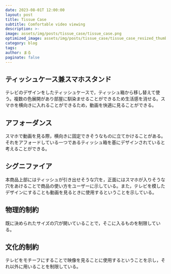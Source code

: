 ```yaml
---
date: 2023-08-01T 12:00:00
layout: post
title: Tissue Case
subtitle: Comfortable video viewing
description: >-
image: assets/img/posts/tissue_case/tissue_case.png
optimized_image: assets/img/posts/tissue_case/tissue_case_resized_thumbnail.png
category: blog
tags: 
author: まる
paginate: false
---
```


## ティッシュケース兼スマホスタンド

テレビのデザインをしたティッシュケースで，ティッシュ箱から移し替えて使う。複数の色展開があり部屋に馴染ませることができるため生活感を消せる。スマホを横向きに入れることができるため，動画を快適に見ることができる。

## アフォーダンス

スマホで動画を見る際，横向きに固定できそうなものに立てかけることがある。それをアフォードしている一つであるティッシュ箱を基にデザインされていると考えることができる。

## シグニファイア

本商品上部にはティッシュが引き出せそうな穴を，正面にはスマホが入りそうな穴をあけることで商品の使い方をユーザーに示している。また，テレビを模したデザインにすることも動画を見るときに使用するということを示している。

## 物理的制約

既に決められたサイズの穴が開いていることで，そこに入るものを制限している。

## 文化的制約

テレビをモチーフにすることで映像を見ることに使用するということを示し，それ以外に用いることを制限している。